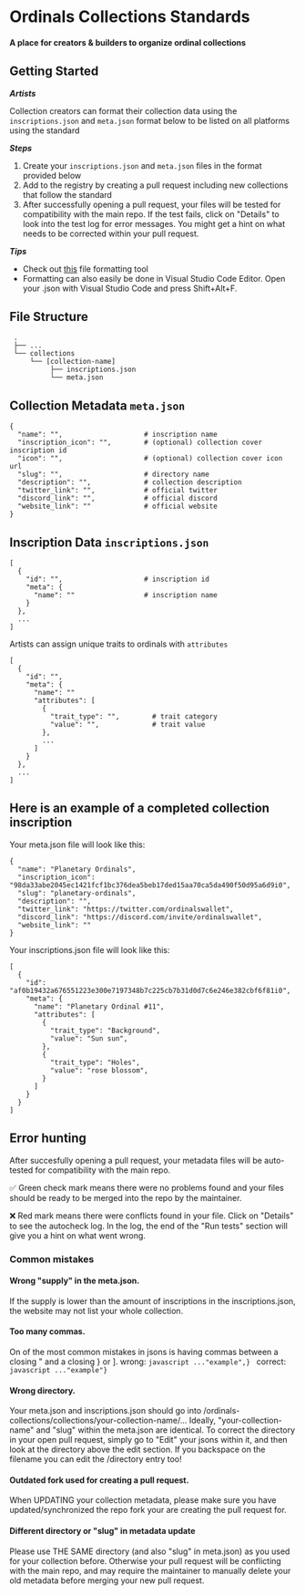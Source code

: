 # Ordinals Collections Standards

#### A place for creators &amp; builders to organize ordinal collections

## Getting Started

**_Artists_**

Collection creators can format their collection data using the `inscriptions.json` and `meta.json` format below to be listed on all platforms using the standard

**_Steps_**

1. Create your `inscriptions.json` and `meta.json` files in the format provided below
2. Add to the registry by creating a pull request including new collections that follow the standard
3. After successfully opening a pull request, your files will be tested for compatibility with the main repo. If the test fails, click on "Details" to look into the test log for error messages. You might get a hint on what needs to be corrected within your pull request. 

**_Tips_**
- Check out [this](https://ordinals-metadata-composer.vercel.app/) file formatting tool
- Formatting can also easily be done in Visual Studio Code Editor. Open your .json with Visual Studio Code and press Shift+Alt+F.

## File Structure

```
 .
 ├── ...
 └── collections
     └── [collection-name]
          ├── inscriptions.json
          └── meta.json
```

## Collection Metadata `meta.json`

```
{
  "name": "",                    # inscription name
  "inscription_icon": "",        # (optional) collection cover inscription id
  "icon": "",                    # (optional) collection cover icon url
  "slug": "",                    # directory name
  "description": "",             # collection description
  "twitter_link": "",            # official twitter
  "discord_link": "",            # official discord
  "website_link": ""             # official website
}
```

## Inscription Data `inscriptions.json`

```
[
  {
    "id": "",                    # inscription id
    "meta": {
      "name": ""                 # inscription name
    }
  },
  ...
]
```

Artists can assign unique traits to ordinals with `attributes`

```
[
  {
    "id": "",
    "meta": {
      "name": ""
      "attributes": [
        {
          "trait_type": "",        # trait category
          "value": "",             # trait value
        },
        ...
      ]
    }
  },
  ...
]
```

## Here is an example of a completed collection inscription

Your meta.json file will look like this:

```
{
  "name": "Planetary Ordinals",
  "inscription_icon": "98da33abe2045ec1421fcf1bc376dea5beb17ded15aa70ca5da490f50d95a6d9i0",
  "slug": "planetary-ordinals",
  "description": "",
  "twitter_link": "https://twitter.com/ordinalswallet",
  "discord_link": "https://discord.com/invite/ordinalswallet",
  "website_link": ""
}
```

Your inscriptions.json file will look like this:

```
[
  {
    "id": "af0b19432a676551223e300e7197348b7c225cb7b31d0d7c6e246e382cbf6f81i0",
    "meta": {
      "name": "Planetary Ordinal #11",
      "attributes": [
        {
          "trait_type": "Background",
          "value": "Sun sun",
        },
        {
          "trait_type": "Holes",
          "value": "rose blossom",
        }
      ]
    }
  }
]
```

## Error hunting 

After succesfully opening a pull request, your metadata files will be auto-tested for compatibility with the main repo. 

✅ Green check mark means there were no problems found and your files should be ready to be merged into the repo by the maintainer. 

❌ Red mark means there were conflicts found in your file. Click on "Details" to see the autocheck log. In the log, the end of the "Run tests" section will give you a hint on what went wrong. 

### Common mistakes

#### Wrong "supply" in the meta.json. 
If the supply is lower than the amount of inscriptions in the inscriptions.json, the website may not list your whole collection.

#### Too many commas. 
On of the most common mistakes in jsons is having commas between a closing " and a closing } or ].
wrong:
```javascript ..."example",} ``` 
correct: 
```javascript ..."example"} ```

#### Wrong directory. 
Your meta.json and inscriptions.json should go into /ordinals-collections/collections/your-collection-name/... 
Ideally, "your-collection-name" and "slug" within the meta.json are identical. To correct the directory in your open pull request, simply go to "Edit" your jsons within it, and then look at the directory above the edit section. If you backspace on the filename you can edit the /directory entry too!

#### Outdated fork used for creating a pull request. 
When UPDATING your collection metadata, please make sure you have updated/synchronized the repo fork your are creating the pull request for. 

#### Different directory or "slug" in metadata update 
Please use THE SAME directory (and also "slug" in meta.json) as you used for your collection before. Otherwise your pull request will be conflicting with the main repo, and may require the maintainer to manually delete your old metadata before merging your new pull request. 

